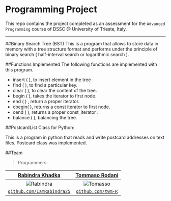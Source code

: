 # Programming Project
This repo contains the project completed as an assessment for the `Advanced Programming` course of DSSC @ University of Trieste, Italy.
___


##Binary Search Tree (BST)
This is a program that allows to store data in memory with a tree structure format and performs under the principle of binary search ( half-interval search or logarithmic search ).

##Functions Implemented
The following functions are implemented with this program.
- insert ( ), to insert element in the tree
- find ( ), to find a particular key.
- clear ( ), to clear the content of the tree.
- begin ( ), takes the iterator to first node.
- end ( ) , return a proper iterator.
- cbegin( ), returns a const iterator to first node.
- cend ( ), returns a proper const_iterator .
- balance ( ), balancing the tree.


##PostcardList Class for Python:

This is a program in python that reads and write postcard addresses on text files.
Postcard class was implemented.


##Team
> Programmers:

| <a href="https://github.com/IamRabindra25" target="_blank">**Rabindra Khadka**</a> | <a href="https://github.com/t0m-R" target="_blank">**Tommaso Rodani**</a> |
| :---: |:---:|
| ![Rabindra](https://avatars3.githubusercontent.com/u/43570954?s=200) | ![Tomasso](https://avatars3.githubusercontent.com/u/43781037?s=200) |
| <a href="http://github.com/IamRabindra25" target="_blank">`github.com/IamRabindra25`</a> | <a href="http://github.com/t0m-R" target="_blank">`github.com/t0m-R`</a> |

##
